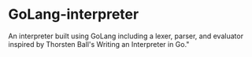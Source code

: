 # GoLang-interpreter
An interpreter built using GoLang including a lexer, parser, and evaluator inspired by Thorsten Ball's Writing an Interpreter in Go."
